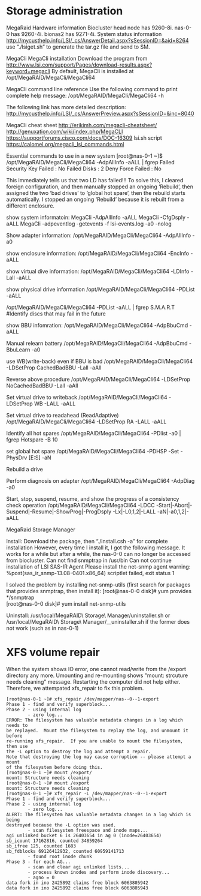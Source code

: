 # Storage administration

MegaRaid Hardware information
Biocluster head node has 9260-8i. nas-0-0 has 9260-4i. bionas2 has 9271-4i.
System status information
http://mycusthelp.info/LSI/_cs/AnswerDetail.aspx?sSessionID=&aid=8264
use “./lsiget.sh” to generate the tar.gz file and send to SM.

MegaCli
MegaCli installation
Download the program from http://www.lsi.com/support/Pages/download-results.aspx?keyword=megacli
By default, MegaCli is installed at /opt/MegaRAID/MegaCli/MegaCli64

MegaCli command line reference
Use the following command to print complete help message:
/opt/MegaRAID/MegaCli/MegaCli64 -h

The following link has more detailed description:
http://mycusthelp.info/LSI/_cs/AnswerPreview.aspx?sSessionID=&inc=8040

MegaCli cheat sheet
http://erikimh.com/megacli-cheatsheet/
http://genuxation.com/wiki/index.php/MegaCLI
https://supportforums.cisco.com/docs/DOC-16309
lsi.sh script https://calomel.org/megacli_lsi_commands.html 

Essential commands to use in a new system
[root@nas-0-1 ~]$ /opt/MegaRAID/MegaCli/MegaCli64  -AdpAllInfo -aALL | fgrep Failed
Security Key Failed              : No
  Failed Disks    : 2 
Deny Force Failed                       : No

This immediately tells us that two LD has failed!!!
To solve this, I cleared foreign configuration, and then manually stopped an ongoing ‘Rebuild’, then assigned the two ‘bad drives’ to ‘global hot spare’, then the rebuild starts automatically. I stopped an ongoing ‘Rebuild’ because it is rebuilt from a different enclosure.




show system informatoin:
MegaCli -AdpAllInfo -aALL
MegaCli -CfgDsply -aALL
MegaCli -adpeventlog -getevents -f lsi-events.log -a0 -nolog


Show adapter information:
/opt/MegaRAID/MegaCli/MegaCli64 -AdpAllInfo -a0

show enclosure information:
/opt/MegaRAID/MegaCli/MegaCli64 -EncInfo -aALL

show virtual dive information:
/opt/MegaRAID/MegaCli/MegaCli64 -LDInfo -Lall -aALL

show physical drive information
/opt/MegaRAID/MegaCli/MegaCli64 -PDList -aALL

/opt/MegaRAID/MegaCli/MegaCli64 -PDList -aALL | fgrep S.M.A.R.T
#Identify discs that may fail in the future

show BBU infomration:
/opt/MegaRAID/MegaCli/MegaCli64 -AdpBbuCmd -aALL

Manual relearn battery
/opt/MegaRAID/MegaCli/MegaCli64 -AdpBbuCmd -BbuLearn -a0 

use WB(write-back) even if BBU is bad
/opt/MegaRAID/MegaCli/MegaCli64 -LDSetProp CachedBadBBU -Lall -aAll

Reverse above procedure
/opt/MegaRAID/MegaCli/MegaCli64 -LDSetProp NoCachedBadBBU -Lall -aAll

Set virtual drive to writeback
/opt/MegaRAID/MegaCli/MegaCli64 -LDSetProp WB -LALL -aALL

Set virtual drive to readahead (ReadAdaptive)
/opt/MegaRAID/MegaCli/MegaCli64 -LDSetProp RA -LALL -aALL

Identify all hot spares
/opt/MegaRAID/MegaCli/MegaCli64 -PDlist -a0 | fgrep Hotspare -B 10

set global hot spare
/opt/MegaRAID/MegaCli/MegaCli64 -PDHSP -Set -PhysDrv [E:S] -aN


Rebuild a drive

Perform diagnosis on adapter
/opt/MegaRAID/MegaCli/MegaCli64 -AdpDiag -a0

Start, stop, suspend, resume, and show the progress of a consistency check operation
/opt/MegaRAID/MegaCli/MegaCli64 -LDCC -Start|-Abort|-Suspend|-Resume|-ShowProg|-ProgDsply -Lx|-L0,1,2|-LALL -aN|-a0,1,2|-aALL

MegaRaid Storage Manager

Install: 
Download the package, then “./install.csh -a” for complete installation
However, every time I install it, I got the following message. It works for a while but after a while, the nas-0-0 can no longer be accessed from biocluster.
Can not find snmptrap in /usr/bin
Can not continue installation of LSI SAS-IR Agent
Please install the net-snmp agent
warning: %post(sas_ir_snmp-13.08-0401.x86_64) scriptlet failed, exit status 1


I solved the problem by installing net-snmp-utils (first search for packages that provides snmptrap, then install it):
[root@nas-0-0 disk]# yum provides */snmptrap  
[root@nas-0-0 disk]# yum install net-snmp-utils

Uninstall: 
/usr/local/MegaRAID\ Storage\ Manager/uninstaller.sh
or
/usr/local/MegaRAID\ Storage\ Manager/__uninstaller.sh if the former does not work (such as in nas-0-1)



# XFS volume repair

When the system shows IO error, one cannot read/write from the /export directory any more. Umounting and re-mounting shows "mount: strcuture needs cleaning" message. Restarting the computer did not help either. Therefore, we attempated xfs_repair to fix this problem.

```
[root@nas-0-1 ~]# xfs_repair /dev/mapper/nas--0--1-export
Phase 1 - find and verify superblock...
Phase 2 - using internal log
        - zero log...
ERROR: The filesystem has valuable metadata changes in a log which needs to
be replayed.  Mount the filesystem to replay the log, and unmount it before
re-running xfs_repair.  If you are unable to mount the filesystem, then use
the -L option to destroy the log and attempt a repair.
Note that destroying the log may cause corruption -- please attempt a mount
of the filesystem before doing this.
[root@nas-0-1 ~]# mount /export/
mount: Structure needs cleaning
[root@nas-0-1 ~]# mount /export 
mount: Structure needs cleaning
[root@nas-0-1 ~]# xfs_repair -L /dev/mapper/nas--0--1-export
Phase 1 - find and verify superblock...
Phase 2 - using internal log
        - zero log...
ALERT: The filesystem has valuable metadata changes in a log which is being
destroyed because the -L option was used.
        - scan filesystem freespace and inode maps...
agi unlinked bucket 6 is 26403654 in ag 0 (inode=26403654)
sb_icount 17162816, counted 34859264
sb_ifree 125, counted 1683
sb_fdblocks 69126412932, counted 60959141713
        - found root inode chunk
Phase 3 - for each AG...
        - scan and clear agi unlinked lists...
        - process known inodes and perform inode discovery...
        - agno = 0
data fork in ino 2425892 claims free block 6063805942
data fork in ino 2425892 claims free block 6063805943
```

